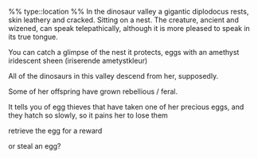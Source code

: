 %%
type::location
%%
In the dinosaur valley a gigantic diplodocus rests, skin leathery and cracked. Sitting on a nest. The creature, ancient and wizened, can speak telepathically, although it is more pleased to speak in its true tongue.

You can catch a glimpse of the nest it protects, eggs with an amethyst iridescent sheen (iriserende ametystkleur)

All of the dinosaurs in this valley descend from her, supposedly.

Some of her offspring have grown rebellious / feral.

It tells you of egg thieves that have taken one of her precious eggs, and they hatch so slowly, so it pains her to lose them

retrieve the egg for a reward

or steal an egg?